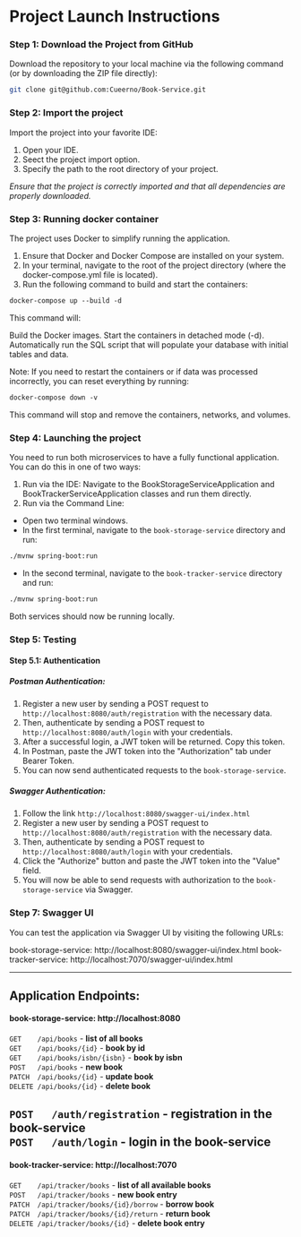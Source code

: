# Project Launch Instructions

### Step 1: Download the Project from GitHub
Download the repository to your local machine via the following command (or by downloading the ZIP file directly):
```bash
git clone git@github.com:Cueerno/Book-Service.git
```


### Step 2: Import the project
Import the project into your favorite IDE:
1. Open your IDE.
2. Seect the project import option.
3. Specify the path to the root directory of your project.

*Ensure that the project is correctly imported and that all dependencies are properly downloaded.*


### Step 3: Running docker container
The project uses Docker to simplify running the application.
1. Ensure that Docker and Docker Compose are installed on your system.
2. In your terminal, navigate to the root of the project directory (where the docker-compose.yml file is located).
3. Run the following command to build and start the containers:
```dockerfile
docker-compose up --build -d
```
This command will:

Build the Docker images.
Start the containers in detached mode (-d).
Automatically run the SQL script that will populate your database with initial tables and data.

Note:
If you need to restart the containers or if data was processed incorrectly, you can reset everything by running:
```dockerfile
docker-compose down -v
```
This command will stop and remove the containers, networks, and volumes.


### Step 4: Launching the project
You need to run both microservices to have a fully functional application.
You can do this in one of two ways:
1. Run via the IDE:
Navigate to the BookStorageServiceApplication and BookTrackerServiceApplication classes and run them directly.
2. Run via the Command Line:
- Open two terminal windows.
- In the first terminal, navigate to the `book-storage-service` directory and run:
```bash
./mvnw spring-boot:run
```
- In the second terminal, navigate to the `book-tracker-service` directory and run:
```bash
./mvnw spring-boot:run
```
Both services should now be running locally.


### Step 5: Testing
#### Step 5.1: Authentication
##### Postman Authentication:
1. Register a new user by sending a POST request to `http://localhost:8080/auth/registration` with the necessary data.
2. Then, authenticate by sending a POST request to `http://localhost:8080/auth/login` with your credentials.
3. After a successful login, a JWT token will be returned. Copy this token.
4. In Postman, paste the JWT token into the "Authorization" tab under Bearer Token.
5. You can now send authenticated requests to the `book-storage-service`.

##### Swagger Authentication:
1. Follow the link `http://localhost:8080/swagger-ui/index.html`
2. Register a new user by sending a POST request to `http://localhost:8080/auth/registration` with the necessary data.
3. Then, authenticate by sending a POST request to `http://localhost:8080/auth/login` with your credentials.
4. Click the "Authorize" button and paste the JWT token into the "Value" field.
5. You will now be able to send requests with authorization to the `book-storage-service` via Swagger.


### Step 7: Swagger UI
You can test the application via Swagger UI by visiting the following URLs:

book-storage-service: http://localhost:8080/swagger-ui/index.html
book-tracker-service: http://localhost:7070/swagger-ui/index.html

---

## Application Endpoints:

#### book-storage-service: http://localhost:8080
`GET    /api/books`             - **list of all books**<br/>
`GET    /api/books/{id}`        - **book by id**<br/>
`GET    /api/books/isbn/{isbn}` - **book by isbn**<br/>
`POST   /api/books`             - **new book**<br/>
`PATCH  /api/books/{id}`        - **update book**<br/>
`DELETE /api/books/{id}`        - **delete book**<br/>

`POST   /auth/registration`     - **registration in the book-service**<br/>
`POST   /auth/login`            - **login in the book-service**<br/>
---

#### book-tracker-service: http://localhost:7070
`GET    /api/tracker/books`   - **list of all available books**<br/>
`POST   /api/tracker/books`         - **new book entry**<br/>
`PATCH  /api/tracker/books/{id}/borrow` - **borrow book**<br/>
`PATCH  /api/tracker/books/{id}/return` - **return book**<br/>
`DELETE /api/tracker/books/{id}` - **delete book entry**<br/>
